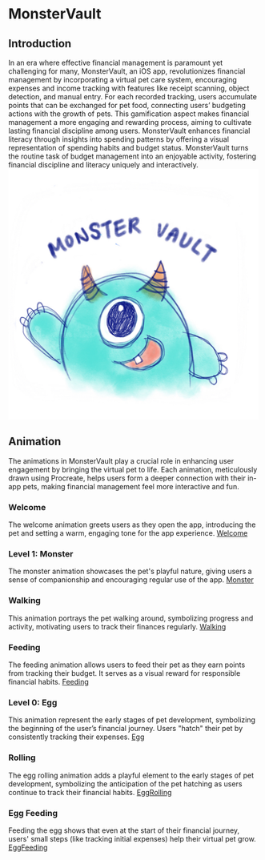 # MonsterVault
## Introduction
In an era where effective financial management is paramount yet challenging for many, MonsterVault, an iOS app, revolutionizes financial management by incorporating a virtual pet care system, encouraging expenses and income tracking with features like receipt scanning, object detection, and manual entry. For each recorded tracking, users accumulate points that can be exchanged for pet food, connecting users’ budgeting actions with the growth of pets. This gamification aspect makes financial management a more engaging and rewarding process, aiming to cultivate lasting financial discipline among users. MonsterVault enhances financial literacy through insights into spending patterns by offering a visual representation of spending habits and budget status. MonsterVault turns the routine task of budget management into an enjoyable activity, fostering financial discipline and literacy uniquely and interactively. 
<img src="/app_icon.png" alt="MonsterVault app icon" width="500">


## Animation
The animations in MonsterVault play a crucial role in enhancing user engagement by bringing the virtual pet to life. Each animation, meticulously drawn using Procreate, helps users form a deeper connection with their in-app pets, making financial management feel more interactive and fun.

### Welcome
The welcome animation greets users as they open the app, introducing the pet and setting a warm, engaging tone for the app experience.
[Welcome](https://github.com/user-attachments/assets/59a5a2ee-2006-4655-9c05-565adaed11b2)

### Level 1: Monster
The monster animation showcases the pet's playful nature, giving users a sense of companionship and encouraging regular use of the app.
[Monster](https://github.com/user-attachments/assets/a62ca6f9-4a16-4677-9384-cf8731651fc8)

### Walking
This animation portrays the pet walking around, symbolizing progress and activity, motivating users to track their finances regularly.
[Walking](https://github.com/user-attachments/assets/7f2f80b7-0ec8-432c-afd9-ffe53a8a48b8)

### Feeding
The feeding animation allows users to feed their pet as they earn points from tracking their budget. It serves as a visual reward for responsible financial habits.
[Feeding](https://github.com/user-attachments/assets/3e006228-a759-4319-b299-716942f2b400)

### Level 0: Egg
This animation represent the early stages of pet development, symbolizing the beginning of the user’s financial journey. Users "hatch" their pet by consistently tracking their expenses.
[Egg](https://github.com/user-attachments/assets/321008d1-6fc7-4265-b364-d7071f726f50)

### Rolling
The egg rolling animation adds a playful element to the early stages of pet development, symbolizing the anticipation of the pet hatching as users continue to track their financial habits.
[EggRolling](https://github.com/user-attachments/assets/e304ed75-fc5e-46bd-a9c6-50b7eaa146b0) 

### Egg Feeding
Feeding the egg shows that even at the start of their financial journey, users' small steps (like tracking initial expenses) help their virtual pet grow.
[EggFeeding](https://github.com/user-attachments/assets/557a8dc4-6b09-43d1-87dc-8b725efe4575)

